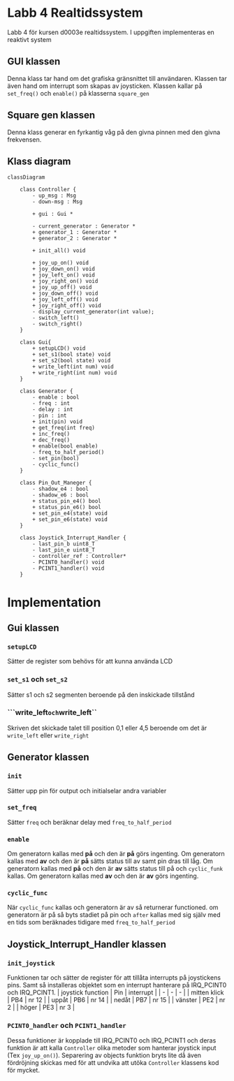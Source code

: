 # Labb 4 Realtidssystem
Labb 4 för kursen d0003e realtidssystem.
I uppgiften implementeras en reaktivt system

## GUI klassen
Denna klass tar hand om det grafiska gränsnittet till användaren.
Klassen tar även hand om interrupt som skapas av joysticken.
Klassen kallar på `set_freq()` och `enable()` på klasserna `square_gen`

## Square gen klassen
Denna klass generar en fyrkantig våg på den givna pinnen med den givna frekvensen.

## Klass diagram
<!--
hur klass diagramed görs
https://mermaid.js.org/syntax/classDiagram.html
-->
```mermaid
classDiagram

    class Controller {
        - up_msg : Msg
        - down-msg : Msg

        + gui : Gui *

        - current_generator : Generator *
        + generator_1 : Generator *
        + generator_2 : Generator *

        + init_all() void

        + joy_up_on() void
        + joy_down_on() void
        + joy_left_on() void
        + joy_right_on() void
        + joy_up_off() void
        + joy_down_off() void
        + joy_left_off() void
        + joy_right_off() void
        - display_current_generator(int value);
        - switch_left()
        - switch_right()
    }
    
    class Gui{
        + setupLCD() void
        + set_s1(bool state) void
        + set_s2(bool state) void
        + write_left(int num) void
        + write_right(int num) void
    }

    class Generator {
        - enable : bool
        - freq : int
        - delay : int
        - pin : int
        + init(pin) void
        + get_freq(int freq)
        + inc_freq()
        + dec_freq()
        + enable(bool enable)
        - freq_to_half_period()
        - set_pin(bool)
        - cyclic_func()
    }

    class Pin_Out_Maneger {
        - shadow_e4 : bool
        - shadow_e6 : bool
        + status_pin_e4() bool
        + status_pin_e6() bool
        + set_pin_e4(state) void
        + set_pin_e6(state) void
    }

    class Joystick_Interrupt_Handler {
        - last_pin_b uint8_T
        - last_pin_e uint8_T
        - controller_ref : Controller*
        - PCINT0_handler() void
        - PCINT1_handler() void
    }
```

# Implementation

## Gui klassen

### ``setupLCD``
Sätter de register som behövs för att kunna använda LCD

### ``set_s1`` och ``set_s2``
Sätter s1 och s2 segmenten beroende på den inskickade tillstånd

### ```write_left`` och ``write_left``
Skriven det skickade talet till position 0,1 eller 4,5 beroende om det är ``write_left`` eller ``write_right``

## Generator klassen

### ``init``
Sätter upp pin för output och initialselar andra variabler

### ``set_freq``
Sätter ``freq`` och beräknar delay med ``freq_to_half_period``

### ``enable``
Om generatorn kallas med **på** och den är **på** görs ingenting.
Om generatorn kallas med **av** och den är **på** sätts status till av samt pin dras till låg.
Om generatorn kallas med **på** och den är **av** sätts status till på och ``cyclic_funk`` kallas.
Om generatorn kallas med **av** och den är **av** görs ingenting.

### ``cyclic_func``
När ``cyclic_func`` kallas och generatorn är av så returnerar functioned.
om generatorn är på så byts stadiet på pin och ``after`` kallas med sig själv med en
tids som beräknades tidigare med ``freq_to_half_period``

## Joystick_Interrupt_Handler klassen

### ``init_joystick``
Funktionen tar och sätter de register för att tillåta interrupts på joystickens pins.
Samt så installeras objektet som en interrupt hanterare på IRQ_PCINT0 och IRQ_PCINT1.
| joystick function | Pin   | interrupt |
| - | - | - |
| mitten klick      | PB4   | nr 12     |
| uppåt             | PB6   | nr 14     | 
| nedåt             | PB7   | nr 15     | 
| vänster           | PE2   | nr 2      | 
| höger             | PE3   | nr 3      |

### ``PCINT0_handler`` och ``PCINT1_handler``
Dessa funktioner är kopplade till IRQ_PCINT0 och IRQ_PCINT1
och deras funktion är att kalla ``Controller`` olika metoder som hanterar joystick input
(Tex ``joy_up_on()``).
Separering av objects funktion bryts lite då även fördröjning skickas med för att undvika att utöka ``Controller`` klassens kod för mycket.
